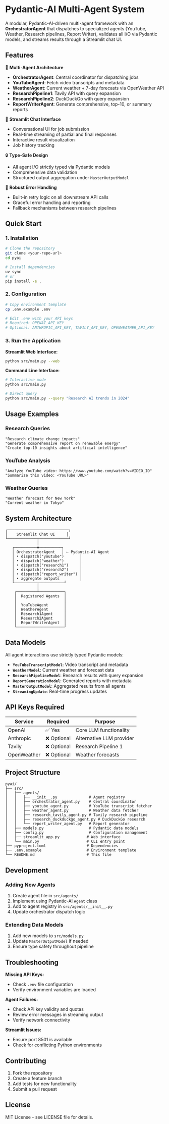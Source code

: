 # Pydantic-AI Multi-Agent System

A modular, Pydantic-AI-driven multi-agent framework with an **OrchestratorAgent** that dispatches to specialized agents (YouTube, Weather, Research pipelines, Report Writer), validates all I/O via Pydantic models, and streams results through a Streamlit chat UI.

## Features

🤖 **Multi-Agent Architecture**
- **OrchestratorAgent**: Central coordinator for dispatching jobs
- **YouTubeAgent**: Fetch video transcripts and metadata
- **WeatherAgent**: Current weather + 7-day forecasts via OpenWeather API
- **ResearchPipeline1**: Tavily API with query expansion
- **ResearchPipeline2**: DuckDuckGo with query expansion
- **ReportWriterAgent**: Generate comprehensive, top-10, or summary reports

💬 **Streamlit Chat Interface**
- Conversational UI for job submission
- Real-time streaming of partial and final responses
- Interactive result visualization
- Job history tracking

🔒 **Type-Safe Design**
- All agent I/O strictly typed via Pydantic models
- Comprehensive data validation
- Structured output aggregation under `MasterOutputModel`

🔄 **Robust Error Handling**
- Built-in retry logic on all downstream API calls
- Graceful error handling and reporting
- Fallback mechanisms between research pipelines

## Quick Start

### 1. Installation

```bash
# Clone the repository
git clone <your-repo-url>
cd pyai

# Install dependencies
uv sync
# or
pip install -e .
```

### 2. Configuration

```bash
# Copy environment template
cp .env.example .env

# Edit .env with your API keys
# Required: OPENAI_API_KEY
# Optional: ANTHROPIC_API_KEY, TAVILY_API_KEY, OPENWEATHER_API_KEY
```

### 3. Run the Application

**Streamlit Web Interface:**
```bash
python src/main.py --web
```

**Command Line Interface:**
```bash
# Interactive mode
python src/main.py

# Direct query
python src/main.py --query "Research AI trends in 2024"
```

## Usage Examples

### Research Queries
```
"Research climate change impacts"
"Generate comprehensive report on renewable energy"
"Create top-10 insights about artificial intelligence"
```

### YouTube Analysis
```
"Analyze YouTube video: https://www.youtube.com/watch?v=VIDEO_ID"
"Summarize this video: <YouTube URL>"
```

### Weather Queries
```
"Weather forecast for New York"
"Current weather in Tokyo"
```

## System Architecture

```
┌───────────────────────────┐
│    Streamlit Chat UI     │
└─────────────┬─────────────┘
              │
   ┌──────────▼──────────┐
   │ OrchestratorAgent   │ ← Pydantic-AI Agent
   │ • dispatch("youtube")       │
   │ • dispatch("weather")       │
   │ • dispatch("research1")     │
   │ • dispatch("research2")     │
   │ • dispatch("report_writer") │
   │ • aggregate outputs         │
   └──────────┬───────────┘
              │
    ┌─────────┴───────────┐
    │  Registered Agents  │
    │                     │
    │  YouTubeAgent       │
    │  WeatherAgent       │
    │  Research1Agent     │
    │  Research2Agent     │
    │  ReportWriterAgent  │
    └─────────────────────┘
```

## Data Models

All agent interactions use strictly typed Pydantic models:

- **`YouTubeTranscriptModel`**: Video transcript and metadata
- **`WeatherModel`**: Current weather and forecast data
- **`ResearchPipelineModel`**: Research results with query expansion
- **`ReportGenerationModel`**: Generated reports with metadata
- **`MasterOutputModel`**: Aggregated results from all agents
- **`StreamingUpdate`**: Real-time progress updates

## API Keys Required

| Service | Required | Purpose |
|---------|----------|----------|
| OpenAI | ✅ Yes | Core LLM functionality |
| Anthropic | ❌ Optional | Alternative LLM provider |
| Tavily | ❌ Optional | Research Pipeline 1 |
| OpenWeather | ❌ Optional | Weather forecasts |

## Project Structure

```
pyai/
├── src/
│   ├── agents/
│   │   ├── __init__.py              # Agent registry
│   │   ├── orchestrator_agent.py    # Central coordinator
│   │   ├── youtube_agent.py         # YouTube transcript fetcher
│   │   ├── weather_agent.py         # Weather data fetcher
│   │   ├── research_tavily_agent.py # Tavily research pipeline
│   │   ├── research_duckduckgo_agent.py # DuckDuckGo research
│   │   └── report_writer_agent.py   # Report generator
│   ├── models.py                    # Pydantic data models
│   ├── config.py                    # Configuration management
│   ├── streamlit_app.py            # Web interface
│   └── main.py                     # CLI entry point
├── pyproject.toml                  # Dependencies
├── .env.example                    # Environment template
└── README.md                       # This file
```

## Development

### Adding New Agents

1. Create agent file in `src/agents/`
2. Implement using Pydantic-AI `Agent` class
3. Add to agent registry in `src/agents/__init__.py`
4. Update orchestrator dispatch logic

### Extending Data Models

1. Add new models to `src/models.py`
2. Update `MasterOutputModel` if needed
3. Ensure type safety throughout pipeline

## Troubleshooting

**Missing API Keys:**
- Check `.env` file configuration
- Verify environment variables are loaded

**Agent Failures:**
- Check API key validity and quotas
- Review error messages in streaming output
- Verify network connectivity

**Streamlit Issues:**
- Ensure port 8501 is available
- Check for conflicting Python environments

## Contributing

1. Fork the repository
2. Create a feature branch
3. Add tests for new functionality
4. Submit a pull request

## License

MIT License - see LICENSE file for details.